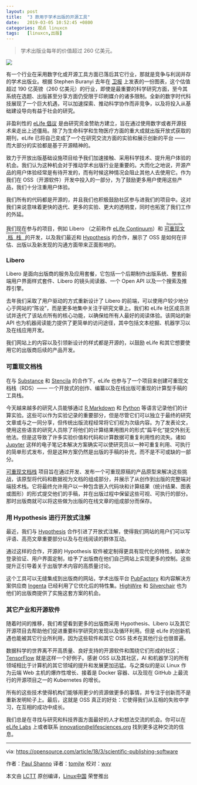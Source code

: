 ```yaml
---
layout: post
title:	"3 款用于学术出版的开源工具"
date:	2019-03-05 10:52:45 +0800 
categories:	观点 linuxcn 
tags:	[linuxcn,出版]
---
```




> 
> 学术出版业每年的价值超过 260 亿美元。
> 
> 
> 


![](/Asserts/Images//attachment/album/201903/05/105249qpi7u7vo8apfbubp.png)


有一个行业在采用数字化或开源工具方面已落后其它行业，那就是竞争与利润并存的学术出版业。根据 Stephen Buranyi 去年在 [卫报](https://www.theguardian.com/science/2017/jun/27/profitable-business-scientific-publishing-bad-for-science) 上发表的一份图表，这个估值超过 190 亿英镑（260 亿美元）的行业，即使是最重要的科学研究方面，至今其系统在选题、出版甚至分享方面仍受限于印刷媒介的诸多限制。全新的数字时代科技展现了一个巨大机遇，可以加速探索、推动科学协作而非竞争，以及将投入从基础建设导向有益于社会的研究。


非盈利性的 [eLife 倡议](https://elifesciences.org/about) 是由研究资金赞助方建立，旨在通过使用数字或者开源技术来走出上述僵局。除了为生命科学和生物医疗方面的重大成就出版开放式获取的期刊，eLife 已将自己变成了一个在研究交流方面的实验和展示创新的平台 —— 而大部分的实验都是基于开源精神的。


致力于开放出版基础设施项目给予我们加速接触、采用科学技术、提升用户体验的机会。我们认为这种机会对于推动学术出版行业是重要的。大而化之地说，开源产品的用户体验经常是有待开发的，而有时候这种情况会阻止其他人去使用它。作为我们在 OSS（开源软件）开发中投入的一部分，为了鼓励更多用户使用这些产品，我们十分注重用户体验。


我们所有的代码都是开源的，并且我们也积极鼓励社区参与进我们的项目中。这对我们来说意味着更快的迭代、更多的实验、更大的透明度，同时也拓宽了我们工作的外延。


我们现在参与的项目，例如 Libero （之前称作 [eLife Continuum](https://elifesciences.org/inside-elife/33e4127f/elife-introduces-continuum-a-new-open-source-tool-for-publishing)）和 <ruby> <a href="https://elifesciences.org/for-the-press/e6038800/elife-supports-development-of-open-technology-stack-for-publishing-reproducible-manuscripts-online">  可重现文档栈 </a> <rt>  Reproducible Document Stack </rt></ruby> 的开发，以及我们最近和 [Hypothesis](https://elifesciences.org/for-the-press/81d42f7d/elife-enhances-open-annotation-with-hypothesis-to-promote-scientific-discussion-online) 的合作，展示了 OSS 是如何在评估、出版以及新发现的沟通方面带来正面影响的。


### Libero


Libero 是面向出版商的服务及应用套餐，它包括一个后期制作出版系统、整套前端用户界面样式套件、Libero 的镜头阅读器、一个 Open API 以及一个搜索及推荐引擎。


去年我们采取了用户驱动的方式重新设计了 Libero 的前端，可以使用户较少地分心于网站的“陈设”，而是更多地集中关注于研究文章上。我们和 eLife 社区成员测试并迭代了该站点所有的核心功能，以确保给所有人最好的阅读体验。该网站的新 API 也为机器阅读能力提供了更简单的访问途径，其中包括文本挖掘、机器学习以及在线应用开发。


我们网站上的内容以及引领新设计的样式都是开源的，以鼓励 eLife 和其它想要使用它的出版商后续的产品开发。


### 可重现文档栈


在与 [Substance](https://github.com/substance) 和 [Stencila](https://github.com/stencila/stencila) 的合作下，eLife 也参与了一个项目来创建可重现文档栈（RDS）—— 一个开放式的创作、编纂以及在线出版可重现的计算型手稿的工具栈。


今天越来越多的研究人员能够通过 [R Markdown](https://rmarkdown.rstudio.com/) 和 [Python](https://www.python.org/) 等语言记录他们的计算实验。这些可以作为实验记录的重要部分，但是尽管它们可以独立于最终的研究文章或与之一同分享，但传统出版流程经常将它们视为次级内容。为了发表论文，使用这些语言的研究人员除了将他们的计算结果用图片的形式“扁平化”提交外别无他法。但是这导致了许多实验价值和代码和计算数据可重复利用性的流失。诸如 [Jupyter](http://jupyter.org/) 这样的电子笔记本解决方案确实可以使研究员以一种可重复利用、可执行的简单形式发布，但是这种方案仍然是出版的手稿的补充，而不是不可或缺的一部分。


[可重现文档栈](https://elifesciences.org/labs/7dbeb390/reproducible-document-stack-supporting-the-next-generation-research-article) 项目旨在通过开发、发布一个可重现原稿的产品原型来解决这些挑战，该原型将代码和数据视为文档的组成部分，并展示了从创作到出版的完整端对端技术栈。它将最终允许用户以一种包含嵌入代码块和计算结果（统计结果、图表或图形）的形式提交他们的手稿，并在出版过程中保留这些可视、可执行的部分。那时出版商就可以将这些做为出版的在线文章的组成部分而保存。


### 用 Hypothesis 进行开放式注解


最近，我们与 [Hypothesis](https://github.com/hypothesis) 合作引进了开放式注解，使得我们网站的用户们可以写评语、高亮文章重要部分以及与在线阅读的群体互动。


通过这样的合作，开源的 Hypothesis 软件被定制得更具有现代化的特性，如单次登录验证、用户界面定制，给予了出版商在他们自己网站上实现更多的控制。这些提升正引导着关于出版学术内容的高质量讨论。


这个工具可以无缝集成到出版商的网站，学术出版平台 [PubFactory](http://www.pubfactory.com/) 和内容解决方案供应商 [Ingenta](http://www.ingenta.com/) 已经利用了它优化后的特性集。[HighWire](https://github.com/highwire) 和 [Silverchair](https://www.silverchair.com/community/silverchair-universe/hypothesis/) 也为他们的出版商提供了实施这套方案的机会。


### 其它产业和开源软件


随着时间的推移，我们希望看到更多的出版商采用 Hypothesis、Libero 以及其它开源项目去帮助他们促进重要科学研究的发现以及循环利用。但是 eLife 的创新机遇也能被其它行业所利用，因为这些软件和其它 OSS 技术在其他行业也很普遍。


数据科学的世界离不开高质量、良好支持的开源软件和围绕它们形成的社区；[TensorFlow](https://www.tensorflow.org/) 就是这样一个好例子。感谢 OSS 以及其社区，AI 和机器学习的所有领域相比于计算机的其它领域的提升和发展更加迅猛。与之类似的是以 Linux 作为云端 Web 主机的爆炸性增长、接着是 Docker 容器、以及现在 GitHub 上最流行的开源项目之一的 Kubernetes 的增长。


所有的这些技术使得机构们能够用更少的资源做更多的事情，并专注于创新而不是重新发明轮子上。最后，这就是 OSS 真正的好处：它使得我们从互相的失败中学习，在互相的成功中成长。


我们总是在寻找与研究和科技界面方面最好的人才和想法交流的机会。你可以在 [eLife Labs](https://elifesciences.org/labs) 上或者联系 [innovation@elifesciences.org](mailto:innovation@elifesciences.org) 找到更多这种交流的信息。




---


via: <https://opensource.com/article/18/3/scientific-publishing-software>


作者：[Paul Shanno](https://opensource.com/users/pshannon) 译者：[tomjlw](https://github.com/tomjlw) 校对：[wxy](https://github.com/wxy)


本文由 [LCTT](https://github.com/LCTT/TranslateProject) 原创编译，[Linux中国](https://linux.cn/) 荣誉推出
